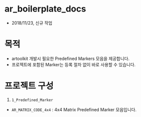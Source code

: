 # ar_boilerplate_docs
 - 2018/11/23, 신규 작업

# 목적
 - artoolkit 개발시 필요한 Predefined Markers 모음을 제공합니다.
 - 프로젝트에 포함된 Marker는 등록 절차 없이 바로 사용할 수 있습니다.

# 프로젝트 구성
 1. `1_Predefined_Marker`
  - `AR_MATRIX_CODE_4x4`
  : 4x4 Matrix Predefined Marker 모음입니다. 

